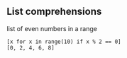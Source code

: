 ## List comprehensions

list of even numbers in a range
```python3
[x for x in range(10) if x % 2 == 0]
[0, 2, 4, 6, 8]
```
